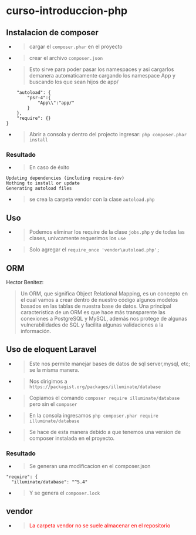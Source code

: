# curso-introduccion-php
## Instalacion de composer
* >cargar el ```composer.phar``` en el proyecto
* >crear el archivo ```composer.json```
* > Esto sirve para poder pasar los namespaces y asi cargarlos demanera automaticamente cargando los namespace App y buscando los que sean hijos de app/   

```{
    "autoload": {
        "psr-4":{
            "App\\":"app/"
        }
    },
    "require": {}
}
```
* >Abrir a consola y dentro del projecto ingresar: ```php composer.phar install```
### Resultado
* >En caso de éxito 
```Loading composer repositories with package information
Updating dependencies (including require-dev)
Nothing to install or update
Generating autoload files
```

* >se crea la carpeta vendor con la clase ```autoload.php```
## Uso
* > Podemos eliminar los require de la clase ```jobs.php``` y de todas las clases, univcamente requerimos los ```use```
* >Solo agregar el ```require_once 'vendor\autoload.php';```
## ORM
Hector Benitez:
 > Un ORM, que significa Object Relational Mapping, es un concepto en el cual vamos a crear dentro de nuestro código algunos modelos basados en las tablas de nuestra base de datos.
 >   Una principal característica de un ORM es que hace más transparente las conexiones a PostgreSQL y MySQL, además nos protege de algunas vulnerabilidades de SQL y facilita algunas validaciones a la información.

## Uso de eloquent Laravel
* >Este nos permite manejar bases de datos de sql server,mysql, etc; se la misma manera.
* >Nos  dirigimos a ```https://packagist.org/packages/illuminate/database```
* >Copiamos el comando ```composer require illuminate/database``` pero sin el ```composer```
* >En la consola ingresamos 
```php composer.phar require illuminate/database```
* >Se hace de esta manera debido a que tenemos una version de composer instalada en el proyecto.

### Resultado
* >Se generan una modificacion en el composer.json 
```
"require": {
  "illuminate/database": "^5.4"
  ```
  * >Y se genera el ```composer.lock ```
## vendor
* ><p style="color: red">La carpeta vendor no se suele almacenar en el repositorio</p>